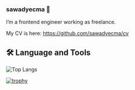 ### sawadyecma 👋

I’m a frontend engineer working as freelance.

My CV is here: https://github.com/sawadyecma/cv

## 🛠 Language and Tools

![Top Langs](https://github-readme-stats.vercel.app/api/top-langs/?username=sawadyecma&layout=compact)

[![trophy](https://github-profile-trophy.vercel.app/?username=sawadyecma&theme=onedark)](https://github-profile-trophy.vercel.app/?username=sawadyecma&theme=onedark)
